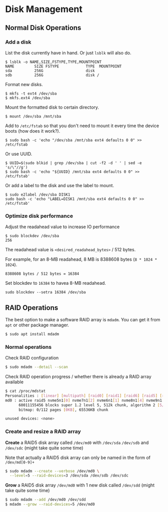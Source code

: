 # Disk Management

## Normal Disk Operations

### Add a disk

List the disk currently have in hand.
Or just `lsblk` will also do.

```shell
$ lsblk -o NAME,SIZE,FSTYPE,TYPE,MOUNTPOINT
NAME         SIZE FSTYPE            TYPE  MOUNTPOINT
sda          256G                   disk
sdb          256G                   disk /
```

Format new disks.

```shell
$ mkfs -t ext4 /dev/sba
$ mkfs.ext4 /dev/sba
```

Mount the formatted disk to certain directory.

```shell
$ mount /dev/sba /mnt/sba
```

Add to `/etc/fstab` so that you don't need to mount it every time the device boots (how does it work?).

```shell
$ sudo bash -c 'echo "/dev/sba /mnt/sba ext4 defaults 0 0" >> /etc/fstab
```

Or use UUID.

```shell
$ UUID=$(sudo blkid | grep /dev/sba | cut -f2 -d ' ' | sed -e 's/\"//g')
$ sudo bash -c 'echo "${UUID} /mnt/sba ext4 defaults 0 0" >> /etc/fstab'
```

Or add a label to the disk and use the label to mount.

```shell
$ sudo e2label /dev/sba DISK1
sudo bash -c 'echo "LABEL=DISK1 /mnt/sba ext4 defaults 0 0" >> /etc/fstab'
```

### Optimize disk performance

Adjust the readahead value to increase IO performance

```shell
$ sudo blockdev /dev/sba
256
```

The readahead value is `<desired_readahead_bytes>` / 512 bytes.

For example, for an 8-MB readahead, 8 MB is 8388608 bytes (`8 * 1024 * 1024`).

```text
8388608 bytes / 512 bytes = 16384
```

Set blockdev to `16384` to havea 8-MB readahead.

```shell
sudo blockdev --setra 16384 /dev/sba
```

## RAID Operations

The best option to make a software RAID array is `mdadm`. You can get it from `apt` or other package manager.

```bash
$ sudo apt install mdadm
```

### Normal operations

Check RAID configuration

```bash
$ sudo mdadm --detail --scan
```

Check RAID operation progress / whether there is already a RAID array available

```bash
$ cat /proc/mdstat
Personalities : [linear] [multipath] [raid0] [raid1] [raid6] [raid5] [raid4] [raid10]
md0 : active raid5 nvme5n1[0] nvme7n1[2] nvme6n1[1] nvme8n1[4] nvme9n1[5]
      60011155456 blocks super 1.2 level 5, 512k chunk, algorithm 2 [5/5] [UUUUU]
      bitmap: 0/112 pages [0KB], 65536KB chunk

unused devices: <none>
```

### Create and resize a RAID array

**Create** a RAID5 disk array called `/dev/md0` with `/dev/sda` `/dev/sdb` and `/dev/sdc` (might take quite some time)

Note that actually a RAID5 disk array can only be named in the form of `/dev/md[0-9]+`

```bash
$ sudo mdadm --create --verbose /dev/md0 \
  --level=5 --raid-devices=3 /dev/sda /dev/sdb /dev/sdc
```

**Grow** a RAID5 disk array `/dev/md0` with 1 new disk called `/dev/sdd` (might take quite some time)

```bash
$ sudo mdadm --add /dev/md0 /dev/sdd
$ mdadm --grow --raid-devices=5 /dev/md0
```
